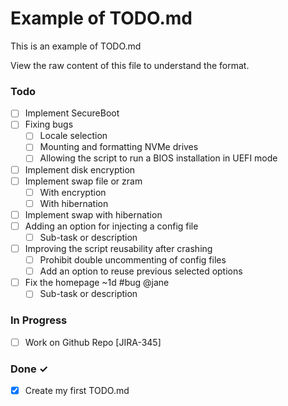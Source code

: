 # Example of TODO.md

This is an example of TODO.md

View the raw content of this file to understand the format.

### Todo

- [ ] Implement SecureBoot 
- [ ] Fixing bugs 
  - [ ] Locale selection  
  - [ ] Mounting and formatting NVMe drives
  - [ ] Allowing the script to run a BIOS installation in UEFI mode  
- [ ] Implement disk encryption  
- [ ] Implement swap file or zram
  - [ ] With encryption
  - [ ] With hibernation 
- [ ] Implement swap with hibernation  
- [ ] Adding an option for injecting a config file 
  - [ ] Sub-task or description  
- [ ] Improving the script reusability after crashing
  - [ ] Prohibit double uncommenting of config files
  - [ ] Add an option to reuse previous selected options 
- [ ] Fix the homepage ~1d #bug @jane  
  - [ ] Sub-task or description  

### In Progress

- [ ] Work on Github Repo [JIRA-345]  

### Done ✓

- [x] Create my first TODO.md  
